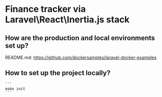 # Finance tracker via Laravel\React\Inertia.js stack

## How are the production and local environments set up?
README.md: https://github.com/dockersamples/laravel-docker-examples

## How to set up the project locally?
    ```
    make init
    ```
